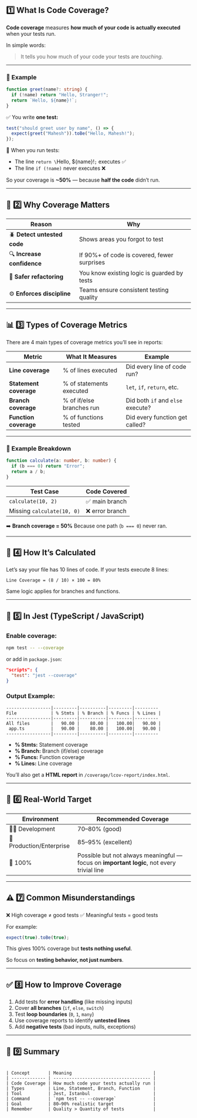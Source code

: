 

##  **1️⃣ What Is Code Coverage?**

**Code coverage** measures **how much of your code is actually executed** when your tests run.

In simple words:

> It tells you how much of your code your tests are *touching*.

---

### 🎯 Example

```ts
function greet(name?: string) {
  if (!name) return "Hello, Stranger!";
  return `Hello, ${name}!`;
}
```

✅ You write **one test:**

```ts
test("should greet user by name", () => {
  expect(greet("Mahesh")).toBe("Hello, Mahesh!");
});
```

🧪 When you run tests:

* The line `return \`Hello, ${name}!`;` executes ✅
* The line `if (!name)` never executes ❌

So your coverage is **~50%** — because **half the code** didn’t run.

---

## 🧠 **2️⃣ Why Coverage Matters**

| Reason                      | Why                                         |
| --------------------------- | ------------------------------------------- |
| 🪲 **Detect untested code** | Shows areas you forgot to test              |
| 🔍 **Increase confidence**  | If 90%+ of code is covered, fewer surprises |
| 🧱 **Safer refactoring**    | You know existing logic is guarded by tests |
| ⚙️ **Enforces discipline**  | Teams ensure consistent testing quality     |

---

## 📊 **3️⃣ Types of Coverage Metrics**

There are 4 main types of coverage metrics you’ll see in reports:

| Metric                 | What It Measures          | Example                           |
| ---------------------- | ------------------------- | --------------------------------- |
| **Line coverage**      | % of lines executed       | Did every line of code run?       |
| **Statement coverage** | % of statements executed  | `let`, `if`, `return`, etc.       |
| **Branch coverage**    | % of if/else branches run | Did both `if` and `else` execute? |
| **Function coverage**  | % of functions tested     | Did every function get called?    |

---

### 📖 Example Breakdown

```ts
function calculate(a: number, b: number) {
  if (b === 0) return "Error";
  return a / b;
}
```

| Test Case                  | Code Covered   |
| -------------------------- | -------------- |
| `calculate(10, 2)`         | ✅ main branch  |
| Missing `calculate(10, 0)` | ❌ error branch |

➡️ **Branch coverage = 50%**
Because one path (`b === 0`) never ran.

---

## 🧮 **4️⃣ How It’s Calculated**

Let’s say your file has 10 lines of code.
If your tests execute 8 lines:

```
Line Coverage = (8 / 10) × 100 = 80%
```

Same logic applies for branches and functions.

---

## 🧰 **5️⃣ In Jest (TypeScript / JavaScript)**

### Enable coverage:

```bash
npm test -- --coverage
```

or add in `package.json`:

```json
"scripts": {
  "test": "jest --coverage"
}
```

### Output Example:

```
-----------------|---------|----------|---------|---------
File             | % Stmts | % Branch | % Funcs | % Lines |
-----------------|---------|----------|---------|---------
All files        |   90.00 |    80.00 |   100.00|   90.00 |
 app.ts          |   90.00 |    80.00 |   100.00|   90.00 |
-----------------|---------|----------|---------|---------
```

* **% Stmts:** Statement coverage
* **% Branch:** Branch (if/else) coverage
* **% Funcs:** Function coverage
* **% Lines:** Line coverage

You’ll also get a **HTML report** in `/coverage/lcov-report/index.html`.

---

## 🧱 **6️⃣ Real-World Target**

| Environment              | Recommended Coverage                                                                      |
| ------------------------ | ----------------------------------------------------------------------------------------- |
| 🧑‍💻 Development        | 70–80% (good)                                                                             |
| 🏢 Production/Enterprise | 85–95% (excellent)                                                                        |
| 🚫 100%                  | Possible but not always meaningful — focus on **important logic**, not every trivial line |

---

## ⚠️ **7️⃣ Common Misunderstandings**

❌ High coverage ≠ good tests
✅ Meaningful tests = good tests

For example:

```ts
expect(true).toBe(true);
```

This gives 100% coverage but **tests nothing useful**.

So focus on **testing behavior, not just numbers**.

---

## ✅ **8️⃣ How to Improve Coverage**

1. Add tests for **error handling** (like missing inputs)
2. Cover **all branches** (`if`, `else`, `switch`)
3. Test **loop boundaries** (`0`, `1`, `many`)
4. Use coverage reports to identify **untested lines**
5. Add **negative tests** (bad inputs, nulls, exceptions)

---

## 📌 **9️⃣ Summary**
```

| Concept       | Meaning                               |
| ------------- | ------------------------------------- |
| Code Coverage | How much code your tests actually run |
| Types         | Line, Statement, Branch, Function     |
| Tool          | Jest, Istanbul                        |
| Command       | `npm test -- --coverage`              |
| Goal          | 80–90% realistic target               |
| Remember      | Quality > Quantity of tests           |

```
